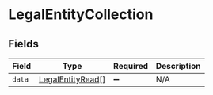# LegalEntityCollection


## Fields

| Field                                                       | Type                                                        | Required                                                    | Description                                                 |
| ----------------------------------------------------------- | ----------------------------------------------------------- | ----------------------------------------------------------- | ----------------------------------------------------------- |
| `data`                                                      | [LegalEntityRead](../../models/shared/legalentityread.md)[] | :heavy_minus_sign:                                          | N/A                                                         |